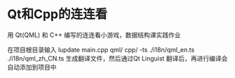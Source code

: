 # Qt和Cpp的连连看

用 Qt(QML) 和 C++ 编写的连连看小游戏，数据结构课实践作业

在项目根目录输入 lupdate main.cpp qml/ cpp/ -ts ./i18n/qml_en.ts ./i18n/qml_zh_CN.ts 生成翻译文件，然后通过Qt Linguist 翻译后，再进行编译会自动添加到项目中
